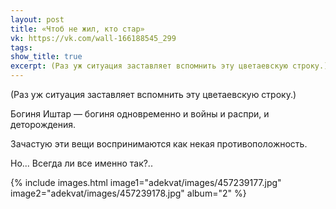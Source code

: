 ```yaml
---
layout: post
title: «Чтоб не жил, кто стар»
vk: https://vk.com/wall-166188545_299
tags: 
show_title: true
excerpt: (Раз уж ситуация заставляет вспомнить эту цветаевскую строку.)
---
```

(Раз уж ситуация заставляет вспомнить эту цветаевскую строку.)

Богиня Иштар — богиня одновременно и войны и распри, и деторождения.

Зачастую эти вещи воспринимаются как некая противоположность. 

Но... Всегда ли все именно так?..

{% include images.html image1="adekvat/images/457239177.jpg" image2="adekvat/images/457239178.jpg" album="2" %}